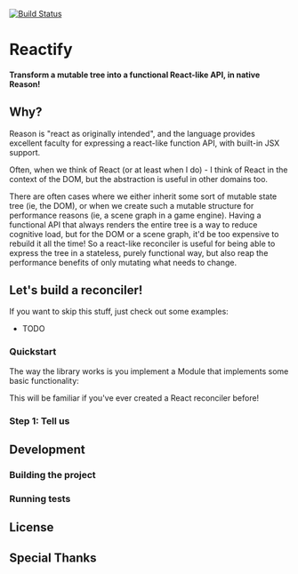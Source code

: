[![Build Status](https://bryphe.visualstudio.com/reason-reactify/_apis/build/status/bryphe.reason-reactify)](https://bryphe.visualstudio.com/reason-reactify/_build/latest?definitionId=3)

# Reactify

#### Transform a mutable tree into a functional React-like API, in native Reason!

## Why?

Reason is "react as originally intended", and the language provides excellent faculty for expressing a react-like function API, with built-in JSX support.

Often, when we think of React (or at least when I do) - I think of React in the context of the DOM, but the abstraction is useful in other domains too.

There are often cases where we either inherit some sort of mutable state tree (ie, the DOM), or when we create such a mutable structure for performance reasons (ie, a scene graph in a game engine). Having a functional API that always renders the entire tree is a way to reduce cognitive load, but for the DOM or a scene graph, it'd be too expensive to rebuild it all the time! So a react-like reconciler is useful for being able to express the tree in a stateless, purely functional way, but also reap the performance benefits of only mutating what needs to change.

## Let's build a reconciler!

If you want to skip this stuff, just check out some examples:
- TODO

### Quickstart

The way the library works is you implement a Module that implements some basic functionality:

This will be familiar if you've ever created a React reconciler before!

### Step 1: Tell us

## Development

### Building the project

### Running tests

## License

## Special Thanks


